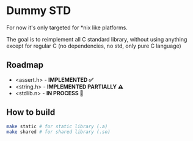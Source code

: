 # Dummy STD
For now it's only targeted for *nix like platforms.

The goal is to reimplement all C standard library, without using anything except for regular C (no dependencies, no std, only pure C language)

## Roadmap
- <assert.h> - **IMPLEMENTED ✅** 
- <string.h> - **IMPLEMENTED PARTIALLY ⚠️**
- <stdlib.n> - **IN PROCESS 🚧**

## How to build
```bash
make static # for static library (.a)
make shared # for shared library (.so)
```